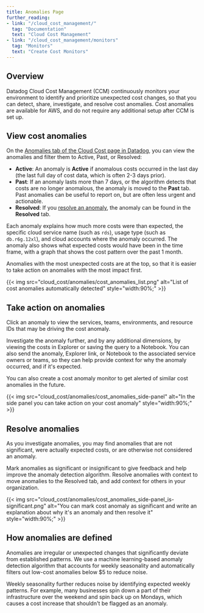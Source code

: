 ```yaml
---
title: Anomalies Page
further_reading:
- link: "/cloud_cost_management/"
  tag: "Documentation"
  text: "Cloud Cost Management"
- link: "/cloud_cost_management/monitors"
  tag: "Monitors"
  text: "Create Cost Monitors"
---
```


## Overview

Datadog Cloud Cost Management (CCM) continuously monitors your environment to identify and prioritize unexpected cost changes, so that you can detect, share, investigate, and resolve cost anomalies. Cost anomalies are available for AWS, and do not require any additional setup after CCM is set up.

## View cost anomalies

On the [Anomalies tab of the Cloud Cost page in Datadog][1], you can view the anomalies and filter them to Active, Past, or Resolved:
- **Active**: An anomaly is **Active** if anomalous costs occurred in the last day (the last full day of cost data, which is often 2-3 days prior).
- **Past**: If an anomaly lasts more than 7 days, or the algorithm detects that costs are no longer anomalous, the anomaly is moved to the **Past** tab. Past anomalies can be useful to report on, but are often less urgent and actionable.
- **Resolved**: If you [resolve an anomaly](#resolve-anomalies), the anomaly can be found in the **Resolved** tab.

Each anomaly explains how much more costs were than expected, the specific cloud service name (such as `rds`), usage type (such as `db.r6g.12xl`), and cloud accounts where the anomaly occurred. The anomaly also shows what expected costs would have been in the time frame, with a graph that shows the cost pattern over the past 1 month.

Anomalies with the most unexpected costs are at the top, so that it is easier to take action on anomalies with the most impact first.

{{< img src="cloud_cost/anomalies/cost_anomalies_list.png" alt="List of cost anomalies automatically detected" style="width:90%;" >}}

## Take action on anomalies

Click an anomaly to view the services, teams, environments, and resource IDs that may be driving the cost anomaly.

Investigate the anomaly further, and by any additional dimensions, by viewing the costs in Explorer or saving the query to a Notebook. You can also send the anomaly, Explorer link, or Notebook to the associated service owners or teams, so they can help provide context for why the anomaly occurred, and if it's expected.

You can also create a cost anomaly monitor to get alerted of similar cost anomalies in the future.

{{< img src="cloud_cost/anomalies/cost_anomalies_side-panel" alt="In the side panel you can take action on your cost anomaly" style="width:90%;" >}}

## Resolve anomalies

As you investigate anomalies, you may find anomalies that are not significant, were actually expected costs, or are otherwise not considered an anomaly.

Mark anomalies as significant or insignificant to give feedback and help improve the anomaly detection algorithm. Resolve anomalies with context to move anomalies to the Resolved tab, and add context for others in your organization.

{{< img src="cloud_cost/anomalies/cost_anomalies_side-panel_is-significant.png" alt="You can mark cost anomaly as significant and write an explanation about why it's an anomaly  and then resolve it" style="width:90%;" >}}

## How anomalies are defined

Anomalies are irregular or unexpected changes that significantly deviate from established patterns. We use a machine learning-based anomaly detection algorithm that accounts for weekly seasonality and automatically filters out low-cost anomalies below $5 to reduce noise.

Weekly seasonality further reduces noise by identifying expected weekly patterns. For example, many businesses spin down a part of their infrastructure over the weekend and spin back up on Mondays, which causes a cost increase that shouldn't be flagged as an anomaly.

[1]: https://app.datadoghq.com/cost/analyze/anomalies
